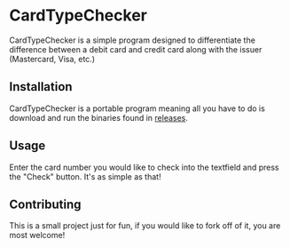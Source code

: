 # CardTypeChecker

CardTypeChecker is a simple program designed to differentiate the difference between a debit card and credit card along with the issuer (Mastercard, Visa, etc.) 

## Installation

CardTypeChecker is a portable program meaning all you have to do is download and run the binaries found in [releases](https://github.com/gureett/CardTypeChecker/releases).

## Usage

Enter the card number you would like to check into the textfield and press the "Check" button. It's as simple as that!

## Contributing
This is a small project just for fun, if you would like to fork off of it, you are most welcome!
